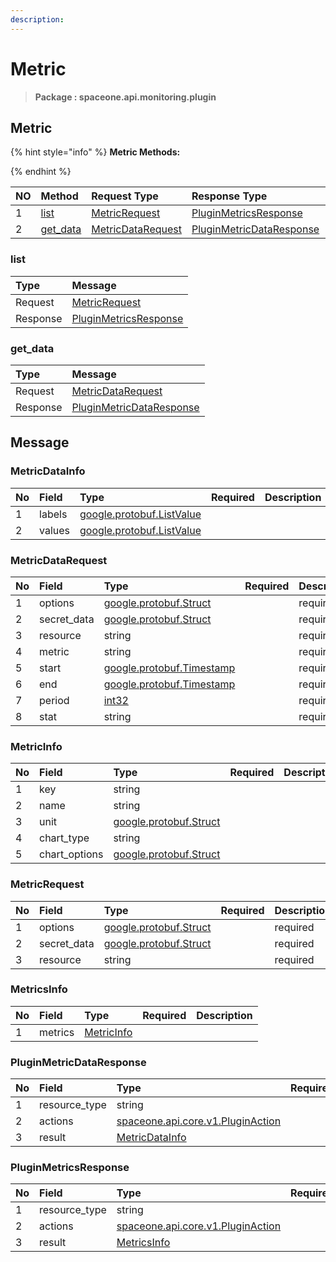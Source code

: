 ```yaml
---
description:  
---
```

# Metric

>  **Package : spaceone.api.monitoring.plugin**

## Metric

{% hint style="info" %}
**Metric Methods:**

{%  endhint %}


| NO |  Method | Request Type | Response Type | Description |
| :--- | :--- | :--- | :--- | :--- |
| 1 | [list](Metric.md#list)| [MetricRequest](Metric.md#metricrequest)| [PluginMetricsResponse](Metric.md#pluginmetricsresponse) |  |
| 2 | [get_data](Metric.md#get_data)| [MetricDataRequest](Metric.md#metricdatarequest)| [PluginMetricDataResponse](Metric.md#pluginmetricdataresponse) |  |

### list



| Type | Message |
| :--- | :--- |
| Request | [MetricRequest](Metric.md#metricrequest) |
| Response |  [PluginMetricsResponse](Metric.md#pluginmetricsresponse)  |



### get_data



| Type | Message |
| :--- | :--- |
| Request | [MetricDataRequest](Metric.md#metricdatarequest) |
| Response |  [PluginMetricDataResponse](Metric.md#pluginmetricdataresponse)  |





## Message

### MetricDataInfo
| No | Field | Type | Required | Description |
| :--- | :--- | :--- | :--- | :--- |
| 1 | labels |[google.protobuf.ListValue](https://developers.google.com/protocol-buffers/docs/reference/overview) | ||
| 2 | values |[google.protobuf.ListValue](https://developers.google.com/protocol-buffers/docs/reference/overview) | ||

### MetricDataRequest
| No | Field | Type | Required | Description |
| :--- | :--- | :--- | :--- | :--- |
| 1 | options |[google.protobuf.Struct](https://github.com/protocolbuffers/protobuf/blob/master/src/google/protobuf/struct.proto) | |required|
| 2 | secret_data |[google.protobuf.Struct](https://github.com/protocolbuffers/protobuf/blob/master/src/google/protobuf/struct.proto) | |required|
| 3 | resource |string | |required|
| 4 | metric |string | |required|
| 5 | start |[google.protobuf.Timestamp](https://github.com/protocolbuffers/protobuf/blob/master/src/google/protobuf/timestamp.proto) | |required|
| 6 | end |[google.protobuf.Timestamp](https://github.com/protocolbuffers/protobuf/blob/master/src/google/protobuf/timestamp.proto) | |required|
| 7 | period |[int32](https://github.com/protocolbuffers/protobuf/blob/master/src/google/protobuf/type.proto) | |required|
| 8 | stat |string | |required|

### MetricInfo
| No | Field | Type | Required | Description |
| :--- | :--- | :--- | :--- | :--- |
| 1 | key |string | ||
| 2 | name |string | ||
| 3 | unit |[google.protobuf.Struct](https://github.com/protocolbuffers/protobuf/blob/master/src/google/protobuf/struct.proto) | ||
| 4 | chart_type |string | ||
| 5 | chart_options |[google.protobuf.Struct](https://github.com/protocolbuffers/protobuf/blob/master/src/google/protobuf/struct.proto) | ||

### MetricRequest
| No | Field | Type | Required | Description |
| :--- | :--- | :--- | :--- | :--- |
| 1 | options |[google.protobuf.Struct](https://github.com/protocolbuffers/protobuf/blob/master/src/google/protobuf/struct.proto) | |required|
| 2 | secret_data |[google.protobuf.Struct](https://github.com/protocolbuffers/protobuf/blob/master/src/google/protobuf/struct.proto) | |required|
| 3 | resource |string | |required|

### MetricsInfo
| No | Field | Type | Required | Description |
| :--- | :--- | :--- | :--- | :--- |
| 1 | metrics |[MetricInfo](Metric.md#metricinfo) | ||

### PluginMetricDataResponse
| No | Field | Type | Required | Description |
| :--- | :--- | :--- | :--- | :--- |
| 1 | resource_type |string | |required|
| 2 | actions |[spaceone.api.core.v1.PluginAction](../../core/v1/Plugin.md##pluginaction) | |optional|
| 3 | result |[MetricDataInfo](Metric.md#metricdatainfo) | |required|

### PluginMetricsResponse
| No | Field | Type | Required | Description |
| :--- | :--- | :--- | :--- | :--- |
| 1 | resource_type |string | |required|
| 2 | actions |[spaceone.api.core.v1.PluginAction](../../core/v1/Plugin.md##pluginaction) | |optional|
| 3 | result |[MetricsInfo](Metric.md#metricsinfo) | |required|
